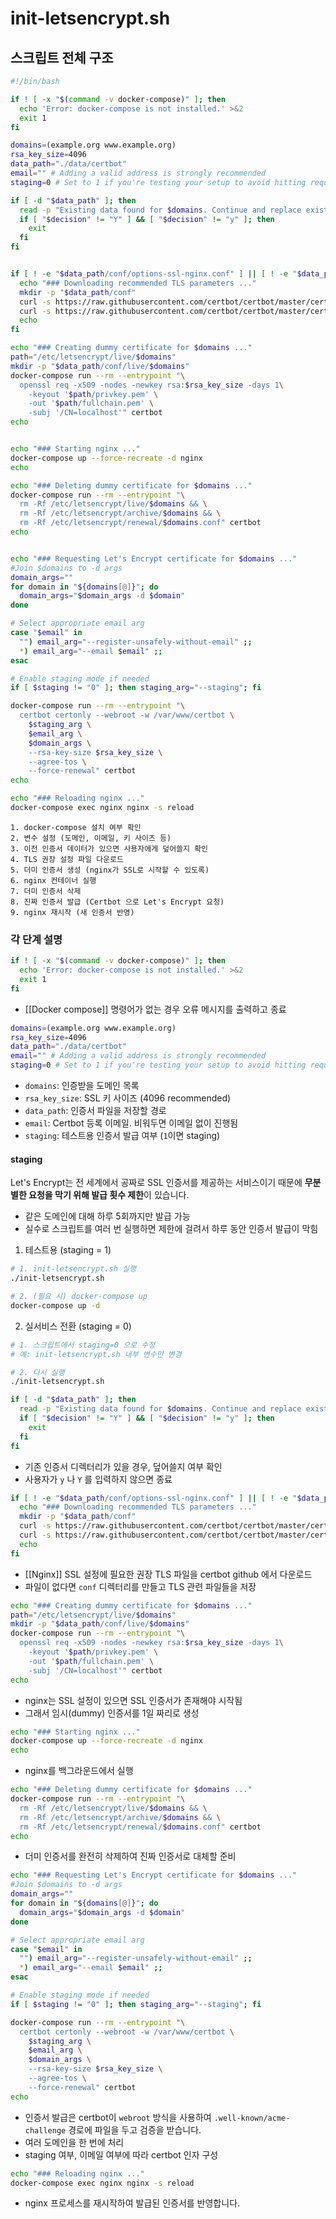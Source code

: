 
# init-letsencrypt.sh

## 스크립트 전체 구조

```bash
#!/bin/bash

if ! [ -x "$(command -v docker-compose)" ]; then
  echo 'Error: docker-compose is not installed.' >&2
  exit 1
fi

domains=(example.org www.example.org)
rsa_key_size=4096
data_path="./data/certbot"
email="" # Adding a valid address is strongly recommended
staging=0 # Set to 1 if you're testing your setup to avoid hitting request limits

if [ -d "$data_path" ]; then
  read -p "Existing data found for $domains. Continue and replace existing certificate? (y/N) " decision
  if [ "$decision" != "Y" ] && [ "$decision" != "y" ]; then
    exit
  fi
fi


if [ ! -e "$data_path/conf/options-ssl-nginx.conf" ] || [ ! -e "$data_path/conf/ssl-dhparams.pem" ]; then
  echo "### Downloading recommended TLS parameters ..."
  mkdir -p "$data_path/conf"
  curl -s https://raw.githubusercontent.com/certbot/certbot/master/certbot-nginx/certbot_nginx/_internal/tls_configs/options-ssl-nginx.conf > "$data_path/conf/options-ssl-nginx.conf"
  curl -s https://raw.githubusercontent.com/certbot/certbot/master/certbot/certbot/ssl-dhparams.pem > "$data_path/conf/ssl-dhparams.pem"
  echo
fi

echo "### Creating dummy certificate for $domains ..."
path="/etc/letsencrypt/live/$domains"
mkdir -p "$data_path/conf/live/$domains"
docker-compose run --rm --entrypoint "\
  openssl req -x509 -nodes -newkey rsa:$rsa_key_size -days 1\
    -keyout '$path/privkey.pem' \
    -out '$path/fullchain.pem' \
    -subj '/CN=localhost'" certbot
echo


echo "### Starting nginx ..."
docker-compose up --force-recreate -d nginx
echo

echo "### Deleting dummy certificate for $domains ..."
docker-compose run --rm --entrypoint "\
  rm -Rf /etc/letsencrypt/live/$domains && \
  rm -Rf /etc/letsencrypt/archive/$domains && \
  rm -Rf /etc/letsencrypt/renewal/$domains.conf" certbot
echo


echo "### Requesting Let's Encrypt certificate for $domains ..."
#Join $domains to -d args
domain_args=""
for domain in "${domains[@]}"; do
  domain_args="$domain_args -d $domain"
done

# Select appropriate email arg
case "$email" in
  "") email_arg="--register-unsafely-without-email" ;;
  *) email_arg="--email $email" ;;
esac

# Enable staging mode if needed
if [ $staging != "0" ]; then staging_arg="--staging"; fi

docker-compose run --rm --entrypoint "\
  certbot certonly --webroot -w /var/www/certbot \
    $staging_arg \
    $email_arg \
    $domain_args \
    --rsa-key-size $rsa_key_size \
    --agree-tos \
    --force-renewal" certbot
echo

echo "### Reloading nginx ..."
docker-compose exec nginx nginx -s reload
```

```
1. docker-compose 설치 여부 확인
2. 변수 설정 (도메인, 이메일, 키 사이즈 등)
3. 이전 인증서 데이터가 있으면 사용자에게 덮어쓸지 확인
4. TLS 권장 설정 파일 다운로드
5. 더미 인증서 생성 (nginx가 SSL로 시작할 수 있도록)
6. nginx 컨테이너 실행
7. 더미 인증서 삭제
8. 진짜 인증서 발급 (Certbot 으로 Let's Encrypt 요청)
9. nginx 재시작 (새 인증서 반영)
```

### 각 단계 설명

```bash
if ! [ -x "$(command -v docker-compose)" ]; then
  echo 'Error: docker-compose is not installed.' >&2
  exit 1
fi
```

- [[Docker compose]] 명령어가 없는 경우 오류 메시지를 출력하고 종료

```bash
domains=(example.org www.example.org)
rsa_key_size=4096
data_path="./data/certbot"
email="" # Adding a valid address is strongly recommended
staging=0 # Set to 1 if you're testing your setup to avoid hitting request limits
```

- `domains`: 인증받을 도메인 목록
- `rsa_key_size`: SSL 키 사이즈 (4096 recommended)
- `data_path`: 인증서 파일을 저장할 경로
- `email`: Certbot 등록 이메일. 비워두면 이메일 없이 진행됨
- `staging`: 테스트용 인증서 발급 여부 (`1`이면 staging)

#### staging

Let's Encrypt는 전 세계에서 공짜로 SSL 인증서를 제공하는 서비스이기 때문에 **무분별한 요청을 막기 위해 발급 횟수 제한**이 있습니다.

- 같은 도메인에 대해 하루 5회까지만 발급 가능
- 실수로 스크립트를 여러 번 실행하면 제한에 걸려서 하루 동안 인증서 발급이 막힘

1. 테스트용 (staging = 1)

```bash
# 1. init-letsencrypt.sh 실행
./init-letsencrypt.sh

# 2. (필요 시) docker-compose up
docker-compose up -d
```

2. 실서비스 전환 (staging = 0)

```bash
# 1. 스크립트에서 staging=0 으로 수정
# 예: init-letsencrypt.sh 내부 변수만 변경

# 2. 다시 실행
./init-letsencrypt.sh
```


```bash
if [ -d "$data_path" ]; then
  read -p "Existing data found for $domains. Continue and replace existing certificate? (y/N) " decision
  if [ "$decision" != "Y" ] && [ "$decision" != "y" ]; then
    exit
  fi
fi
```

- 기존 인증서 디렉터리가 있을 경우, 덮어쓸지 여부 확인
- 사용자가 `y` 나 `Y` 를 입력하지 않으면 종료

```bash
if [ ! -e "$data_path/conf/options-ssl-nginx.conf" ] || [ ! -e "$data_path/conf/ssl-dhparams.pem" ]; then
  echo "### Downloading recommended TLS parameters ..."
  mkdir -p "$data_path/conf"
  curl -s https://raw.githubusercontent.com/certbot/certbot/master/certbot-nginx/certbot_nginx/_internal/tls_configs/options-ssl-nginx.conf > "$data_path/conf/options-ssl-nginx.conf"
  curl -s https://raw.githubusercontent.com/certbot/certbot/master/certbot/certbot/ssl-dhparams.pem > "$data_path/conf/ssl-dhparams.pem"
  echo
fi
```

- [[Nginx]] SSL 설정에 필요한 권장 TLS 파일을 certbot github 에서 다운로드
- 파일이 없다면 `conf` 디렉터리를 만들고 TLS 관련 파일들을 저장

```bash
echo "### Creating dummy certificate for $domains ..."
path="/etc/letsencrypt/live/$domains"
mkdir -p "$data_path/conf/live/$domains"
docker-compose run --rm --entrypoint "\
  openssl req -x509 -nodes -newkey rsa:$rsa_key_size -days 1\
    -keyout '$path/privkey.pem' \
    -out '$path/fullchain.pem' \
    -subj '/CN=localhost'" certbot
echo
```

- nginx는 SSL 설정이 있으면 SSL 인증서가 존재해야 시작됨
- 그래서 임시(dummy) 인증서를 1일 짜리로 생성

```bash
echo "### Starting nginx ..."
docker-compose up --force-recreate -d nginx
echo
```

- nginx를 백그라운드에서 실행

```bash
echo "### Deleting dummy certificate for $domains ..."
docker-compose run --rm --entrypoint "\
  rm -Rf /etc/letsencrypt/live/$domains && \
  rm -Rf /etc/letsencrypt/archive/$domains && \
  rm -Rf /etc/letsencrypt/renewal/$domains.conf" certbot
echo
```

- 더미 인증서를 완전히 삭제하여 진짜 인증서로 대체할 준비

```bash
echo "### Requesting Let's Encrypt certificate for $domains ..."
#Join $domains to -d args
domain_args=""
for domain in "${domains[@]}"; do
  domain_args="$domain_args -d $domain"
done

# Select appropriate email arg
case "$email" in
  "") email_arg="--register-unsafely-without-email" ;;
  *) email_arg="--email $email" ;;
esac

# Enable staging mode if needed
if [ $staging != "0" ]; then staging_arg="--staging"; fi

docker-compose run --rm --entrypoint "\
  certbot certonly --webroot -w /var/www/certbot \
    $staging_arg \
    $email_arg \
    $domain_args \
    --rsa-key-size $rsa_key_size \
    --agree-tos \
    --force-renewal" certbot
echo
```

- 인증서 발급은 certbot이 `webroot` 방식을 사용하여 `.well-known/acme-challenge` 경로에 파일을 두고 검증을 받습니다.
- 여러 도메인을 한 번에 처리
- staging 여부, 이메일 여부에 따라 certbot 인자 구성

```bash
echo "### Reloading nginx ..."
docker-compose exec nginx nginx -s reload
```

- nginx 프로세스를 재시작하여 발급된 인증서를 반영합니다.

